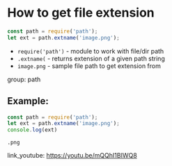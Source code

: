# How to get file extension

```js
const path = require('path');
let ext = path.extname('image.png');
```

- `require('path')` - module to work with file/dir path
- `.extname(` - returns extension of a given path string
- `image.png` - sample file path to get extension from

group: path

## Example: 
```js
const path = require('path');
let ext = path.extname('image.png');
console.log(ext)
```
```
.png

```

link_youtube: https://youtu.be/mQQhI1BIWQ8
